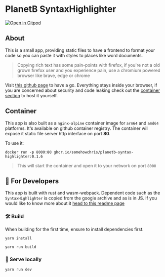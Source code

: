 # PlanetB SyntaxHighlighter
[![Open in Gitpod](https://gitpod.io/button/open-in-gitpod.svg)](https://gitpod.io/#https://github.com/somehowchris/planetb-syntax-highlighter)

## About

This is a small app, providing static files to have a frontend to format your code so you can paste it with styles to places like word documents.
> Copying rich text has some pain-points with firefox, if you're not a old grown firefox user and you experience pain, use a chromium powered browser like brave, edge or chrome

Visit [this github page](https://somehowchris.github.io/planetb-syntax-highlighter/) to have a go. Everything stays inside your browser, if you are concerned about security and code leaking check out the [container section](#container) to host it yourself.


## Container

This app is also built as a `nginx-alpine` container image for `arm64` and `amd64` platforms. It's available on github container registry. The container will expose it static file server http interface on port __80__.

To use it:
```
docker run -p 8000:80 ghcr.io/somehowchris/planetb-syntax-highlighter:0.1.6
```
> This will start the container and open it to your network on port `8000`

## 🚴 For Developers

This app is built with rust and wasm-webpack. Dependent code such as the `SyntaxHighlighter` is copied from the google archive and as is in JS. If you would like to know more about it [head to this readme page](./src/assets/js/highlighter/README.md)

### 🛠️ Build

When building for the first time, ensure to install dependencies first.

```
yarn install
```

```
yarn run build
```

### 🔬 Serve locally

```
yarn run dev
```
